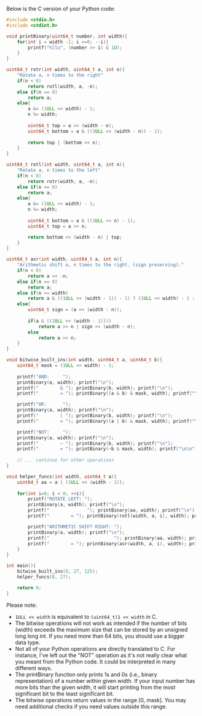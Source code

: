 Below is the C version of your Python code:

```c
#include <stdio.h>
#include <stdint.h>

void printBinary(uint64_t number, int width){
    for(int i = width -1; i >=0; --i){
        printf("%llu", (number >> i) & 1U);
    }
}

uint64_t rotr(int width, uint64_t a, int n){
    "Rotate a, n times to the right"
    if(n < 0)
        return rotl(width, a, -n);
    else if(n == 0)
        return a;
    else{
        a &= (1ULL << width) - 1;
        n %= width;
        
        uint64_t top = a >> (width - n); 
        uint64_t bottom = a & ((1ULL << (width - n)) - 1);
        
        return top | (bottom << n);
    }
}

uint64_t rotl(int width, uint64_t a, int n){
    "Rotate a, n times to the left"
    if(n < 0)
        return rotr(width, a, -n);
    else if(n == 0)
        return a;
    else{
        a &= (1ULL << width) - 1;
        n %= width;
        
        uint64_t bottom = a & ((1ULL << n) - 1); 
        uint64_t top = a >> n;

        return bottom << (width - n) | top;
    }
}

uint64_t asr(int width, uint64_t a, int n){
    "Arithmetic shift a, n times to the right. (sign preserving)."
    if(n < 0)
        return a << -n;
    else if(n == 0)
        return a;
    else if(n >= width)
        return a & ((1ULL << (width - 1)) - 1) ? (1ULL << width) - 1 : 0;
    else{
        uint64_t sign = (a >> (width - n));
        
        if(a & ((1ULL << (width - 1))))
            return a >> n | sign << (width - n);
        else
            return a >> n; 
    }
}

void bitwise_built_ins(int width, uint64_t a, uint64_t b){
    uint64_t mask = (1ULL << width) - 1;
    
    printf("AND:     ");
    printBinary(a, width); printf("\n");
    printf("        & "); printBinary(b, width); printf("\n");
    printf("        = "); printBinary((a & b) & mask, width); printf("\n\n");

    printf("OR:      ");
    printBinary(a, width); printf("\n");
    printf("        | "); printBinary(b, width); printf("\n");
    printf("        = "); printBinary((a | b) & mask, width); printf("\n\n");

    printf("NOT:     ");
    printBinary(a, width); printf("\n");
    printf("        ~ "); printBinary(b, width); printf("\n");
    printf("        = "); printBinary(~b & mask, width); printf("\n\n");
    
    // ... continue for other operations
}

void helper_funcs(int width, uint64_t a){
    uint64_t aa = a | (1ULL << (width - 1));
    
    for(int i=0; i < 8; ++i){
        printf("ROTATE LEFT: ");
        printBinary(a, width); printf("\n");
        printf("              "); printBinary(aa, width); printf("\n");
        printf("        = "); printBinary(rotl(width, a, i), width); printf("\n\n");

        printf("ARITHMETIC SHIFT RIGHT: ");
        printBinary(a, width); printf("\n");
        printf("                        "); printBinary(aa, width); printf("\n");
        printf("        = "); printBinary(asr(width, a, i), width); printf("\n\n");
    }
}

int main(){
    bitwise_built_ins(8, 27, 125);
    helper_funcs(8, 27);

    return 0;
}
```

Please note: 
- `1ULL << width` is equivalent to `(uint64_t)1 << width` in C.
- The bitwise operations will not work as intended if the number of bits (width) exceeds the maximum size that can be stored by an unsigned long long int. If you need more than 64 bits, you should use a bigger data type.
- Not all of your Python operations are directly translated to C. For instance, I've left out the "NOT" operation as it's not really clear what you meant from the Python code. It could be interpreted in many different ways.
- The printBinary function only prints 1s and 0s (i.e., binary representation) of a number within given width. If your input number has more bits than the given width, it will start printing from the most significant bit to the least significant bit.
- The bitwise operations return values in the range [0, mask]. You may need additional checks if you need values outside this range.

